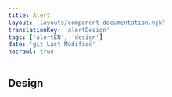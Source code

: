 ```yaml
---
title: Alert
layout: 'layouts/component-documentation.njk'
translationKey: 'alertDesign'
tags: ['alertEN', 'design']
date: 'git Last Modified'
nocrawl: true
---
```


## Design
